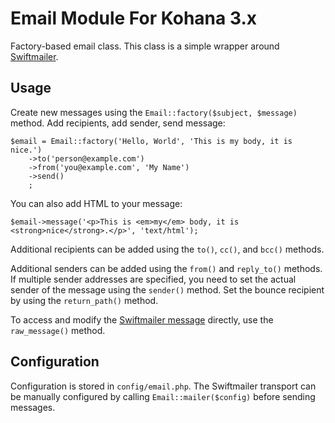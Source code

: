 # Email Module For Kohana 3.x

Factory-based email class. This class is a simple wrapper around [Swiftmailer](http://github.com/swiftmailer/swiftmailer).

## Usage

Create new messages using the `Email::factory($subject, $message)` method. Add recipients, add sender, send message:

    $email = Email::factory('Hello, World', 'This is my body, it is nice.')
        ->to('person@example.com')
        ->from('you@example.com', 'My Name')
        ->send()
        ;

You can also add HTML to your message:

    $email->message('<p>This is <em>my</em> body, it is <strong>nice</strong>.</p>', 'text/html');

Additional recipients can be added using the `to()`, `cc()`, and `bcc()` methods.

Additional senders can be added using the `from()` and `reply_to()` methods. If multiple sender addresses are specified, you need to set the actual sender of the message using the `sender()` method. Set the bounce recipient by using the `return_path()` method.

To access and modify the [Swiftmailer message](http://swiftmailer.org/docs/messages) directly, use the `raw_message()` method.

## Configuration

Configuration is stored in `config/email.php`. The Swiftmailer transport can be manually configured by calling `Email::mailer($config)` before sending messages.
